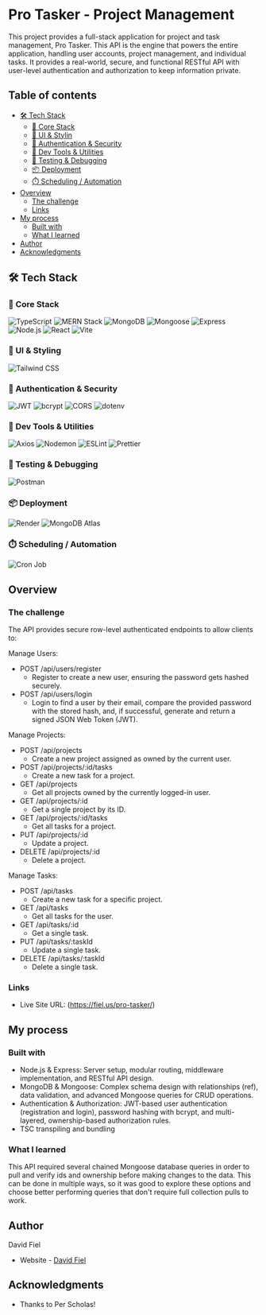 # Pro Tasker - Project Management

This project provides a full-stack application for project and task management, Pro Tasker. This API is the engine that powers the entire application, handling user accounts, project management, and individual tasks. It provides a real-world, secure, and functional RESTful API with user-level authentication and authorization to keep information private.

## Table of contents

- [🛠️ Tech Stack](#%EF%B8%8F-tech-stack)
  - [🚀 Core Stack](#-core-stack)
  - [🎨 UI & Stylin](#-ui--styling)
  - [🔐 Authentication & Security](#-authentication--security)
  - [🧰 Dev Tools & Utilities](#-dev-tools--utilities)
  - [🧪 Testing & Debugging](#-testing--debugging)
  - [📦 Deployment](#-deployment)
  - [⏱️ Scheduling / Automation](#%EF%B8%8F-scheduling--automation)
- [Overview](#overview)
  - [The challenge](#the-challenge)
  - [Links](#links)
- [My process](#my-process)
  - [Built with](#built-with)
  - [What I learned](#what-i-learned)
- [Author](#author)
- [Acknowledgments](#acknowledgments)

## 🛠️ Tech Stack

### 🚀 Core Stack

![TypeScript](https://img.shields.io/badge/TypeScript-3178C6?logo=typescript&logoColor=fff)
![MERN Stack](https://img.shields.io/badge/Stack-MERN-3e863d?style=flat-square&logo=mongodb&logoColor=white)
![MongoDB](https://img.shields.io/badge/Database-MongoDB-47A248?style=flat-square&logo=mongodb&logoColor=white)
![Mongoose](https://img.shields.io/badge/ODM-Mongoose-880000?style=flat-square)
![Express](https://img.shields.io/badge/Backend-Express.js-000000?style=flat-square&logo=express&logoColor=white)
![Node.js](https://img.shields.io/badge/Runtime-Node.js-339933?style=flat-square&logo=node.js&logoColor=white)
![React](https://img.shields.io/badge/Frontend-React-61DAFB?style=flat-square&logo=react&logoColor=black)
![Vite](https://img.shields.io/badge/Build-Vite-646CFF?style=flat-square&logo=vite&logoColor=white)

### 🎨 UI & Styling

![Tailwind CSS](https://img.shields.io/badge/UI-Tailwind_CSS-06B6D4?style=flat-square&logo=tailwindcss&logoColor=white)

### 🔐 Authentication & Security

![JWT](https://img.shields.io/badge/Auth-JWT-FFB400?style=flat-square&logo=jsonwebtokens&logoColor=black)
![bcrypt](https://img.shields.io/badge/Security-bcrypt-ef5c00?style=flat-square)
![CORS](https://img.shields.io/badge/Middleware-CORS-blue?style=flat-square)
![dotenv](https://img.shields.io/badge/Env-dotenv-green?style=flat-square)

### 🧰 Dev Tools & Utilities

![Axios](https://img.shields.io/badge/HTTP-Axios-5A29E4?style=flat-square&logo=axios&logoColor=white)
![Nodemon](https://img.shields.io/badge/Dev-Nodemon-76D04B?style=flat-square&logo=nodemon&logoColor=black)
![ESLint](https://img.shields.io/badge/Linter-ESLint-4B32C3?style=flat-square&logo=eslint&logoColor=white)
![Prettier](https://img.shields.io/badge/Formatter-Prettier-F7B93E?style=flat-square&logo=prettier&logoColor=black)

### 🧪 Testing & Debugging

![Postman](https://img.shields.io/badge/API_Postman-FF6C37?style=flat-square&logo=postman&logoColor=white)

### 📦 Deployment

![Render](https://img.shields.io/badge/Deploy-Render-46E3B7?style=flat-square&logo=render&logoColor=black)
![MongoDB Atlas](https://img.shields.io/badge/DB_Host-MongoDB_Atlas-11B048?style=flat-square&logo=mongodb&logoColor=white)

### ⏱️ Scheduling / Automation

![Cron Job](https://img.shields.io/badge/Cron%20Job-4285F4?style=flat-square&logo=cronjob&logoColor=white)

## Overview

### The challenge

The API provides secure row-level authenticated endpoints to allow clients to:

Manage Users:

- POST /api/users/register
  - Register to create a new user, ensuring the password gets hashed securely.
- POST /api/users/login
  - Login to find a user by their email, compare the provided password with the stored hash, and, if successful, generate and return a signed JSON Web Token (JWT).

Manage Projects:

- POST /api/projects
  - Create a new project assigned as owned by the current user.
- POST /api/projects/:id/tasks
  - Create a new task for a project.
- GET /api/projects
  - Get all projects owned by the currently logged-in user.
- GET /api/projects/:id
  - Get a single project by its ID.
- GET /api/projects/:id/tasks
  - Get all tasks for a project.
- PUT /api/projects/:id
  - Update a project.
- DELETE /api/projects/:id
  - Delete a project.

Manage Tasks:

- POST /api/tasks
  - Create a new task for a specific project.
- GET /api/tasks
  - Get all tasks for the user.
- GET /api/tasks/:id
  - Get a single task.
- PUT /api/tasks/:taskId
  - Update a single task.
- DELETE /api/tasks/:taskId
  - Delete a single task.

### Links

- Live Site URL: (https://fiel.us/pro-tasker/)

## My process

### Built with

- Node.js & Express: Server setup, modular routing, middleware implementation, and RESTful API design.
- MongoDB & Mongoose: Complex schema design with relationships (ref), data validation, and advanced Mongoose queries for CRUD operations.
- Authentication & Authorization: JWT-based user authentication (registration and login), password hashing with bcrypt, and multi-layered, ownership-based authorization rules.
- TSC transpiling and bundling

### What I learned

This API required several chained Mongoose database queries in order to pull and verify ids and ownership before making changes to the data. This can be done in multiple ways, so it was good to explore these options and choose better performing queries that don't require full collection pulls to work.

## Author

David Fiel

- Website - [David Fiel](https://fiel.us)

## Acknowledgments

- Thanks to Per Scholas!

